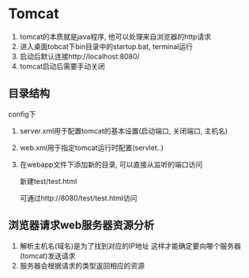 # Tomcat
1. tomcat的本质就是java程序, 他可以处理来自浏览器的http请求
2. 进入桌面tobcat下bin目录中的startup.bat, terminal运行
3. 启动后默认连接http://localhost:8080/
4. tomcat启动后需要手动关闭


## 目录结构
config下
1. server.xml用于配置tomcat的基本设置(启动端口, 关闭端口, 主机名)
2. web.xml用于指定tomcat运行时配置(servlet..)
3. 在webapp文件下添加新的目录, 可以直接从监听的端口访问

    新建test/test.html
    
    可通过http://8080/test/test.html访问

## 浏览器请求web服务器资源分析
1. 解析主机名(域名)是为了找到对应的IP地址 这样才能确定要向哪个服务器(tomcat)发送请求
2. 服务器会根据请求的类型返回相应的资源


